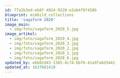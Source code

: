 ```yaml
---
id: 77a2b3ed-eb8f-4924-9220-e2ab4f6f458b
blueprint: mimbild_collections
title: 'sagaform 2020'
image_main:
  - img/foto/sagaform_2020_5.jpg
image_artikel:
  - img/foto/sagaform_2020_4.jpg
  - img/foto/sagaform_2020_3.jpg
  - img/foto/sagaform_2020_2.jpg
  - img/foto/sagaform_2020_1.jpg
  - img/foto/sagaform_2020_6.jpg
updated_by: ebb02d43-1385-4c74-bbf6-41a9fa6d3441
updated_at: 1637681419
---
```

